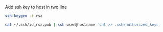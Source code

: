 Add ssh key to host in two line

```bash
ssh-keygen -t rsa
```
```bash
cat ~/.ssh/id_rsa.pub | ssh user@hostname 'cat >> .ssh/authorized_keys'
```
